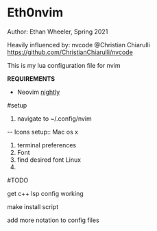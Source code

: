 # Eth0nvim
Author: Ethan Wheeler, Spring 2021

Heavily influenced by: nvcode @Christian Chiarulli
https://github.com/ChristianChiarulli/nvcode

This is my lua configuration file for nvim

**REQUIREMENTS**
- Neovim [nightly](https://github.com/neovim/neovim/releases/tag/nightly)

#setup
1. navigate to ~/.config/nvim



-- Icons setup::
Mac os x 
  1. terminal preferences
  2. Font
  3. find desired font
Linux 
  1. 


#TODO

get c++ lsp config working

make install script

add more notation to config files
